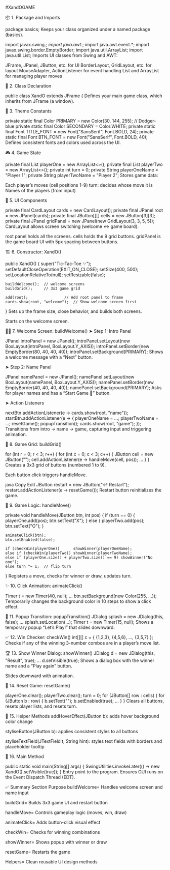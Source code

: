 #XandOGAME

📦 1. Package and Imports

package basics;
Keeps your class organized under a named package (basics).

import javax.swing.*;
import java.awt.*;
import java.awt.event.*;
import javax.swing.border.EmptyBorder;
import java.util.ArrayList;
import java.util.List;
Imports UI classes from Swing and AWT:

JFrame, JPanel, JButton, etc. for UI
BorderLayout, GridLayout, etc. for layout
MouseAdapter, ActionListener for event handling
List and ArrayList for managing player moves

🧱 2. Class Declaration

public class XandO extends JFrame {
Defines your main game class, which inherits from JFrame (a window).

🎨 3. Theme Constants

private static final Color PRIMARY   = new Color(30, 144, 255);   // Dodger-blue
private static final Color SECONDARY = Color.WHITE;
private static final Font TITLE_FONT = new Font("SansSerif", Font.BOLD, 24);
private static final Font BTN_FONT   = new Font("SansSerif", Font.BOLD, 40);
Defines consistent fonts and colors used across the UI.

🎮 4. Game State

private final List<Integer> playerOne = new ArrayList<>();
private final List<Integer> playerTwo = new ArrayList<>();
private int turn = 0;
private String playerOneName = "Player 1";
private String playerTwoName = "Player 2";
Stores game data:

Each player’s moves (cell positions 1–9)
turn: decides whose move it is
Names of the players (from input)

🧩 5. UI Components

private final CardLayout cards = new CardLayout();
private final JPanel root = new JPanel(cards);
private final JButton[][] cells = new JButton[3][3];
private final JPanel gridPanel = new JPanel(new GridLayout(3, 3, 5, 5));
CardLayout allows screen switching (welcome ↔ game board).

root panel holds all the screens.
cells holds the 9 grid buttons.
gridPanel is the game board UI with 5px spacing between buttons.

🏗️ 6. Constructor: XandO()

public XandO() {
    super("Tic‑Tac‑Toe ✨");
    setDefaultCloseOperation(EXIT_ON_CLOSE);
    setSize(400, 500);
    setLocationRelativeTo(null);
    setResizable(false);

    buildWelcome();  // welcome screens
    buildGrid();     // 3x3 game grid

    add(root);                // Add root panel to frame
    cards.show(root, "welcome");  // Show welcome screen first
}
Sets up the frame size, close behavior, and builds both screens.

Starts on the welcome screen.

🙋‍♂️ 7. Welcome Screen: buildWelcome()
➤ Step 1: Intro Panel

JPanel introPanel = new JPanel();
introPanel.setLayout(new BoxLayout(introPanel, BoxLayout.Y_AXIS));
introPanel.setBorder(new EmptyBorder(80, 40, 40, 40));
introPanel.setBackground(PRIMARY);
Shows a welcome message with a “Next” button.

➤ Step 2: Name Panel

JPanel namePanel = new JPanel();
namePanel.setLayout(new BoxLayout(namePanel, BoxLayout.Y_AXIS));
namePanel.setBorder(new EmptyBorder(40, 40, 40, 40));
namePanel.setBackground(PRIMARY);
Asks for player names and has a “Start Game 🚀” button.

➤ Action Listeners

nextBtn.addActionListener(e -> cards.show(root, "name"));
startBtn.addActionListener(e -> {
    playerOneName = ...;
    playerTwoName = ...;
    resetGame();
    popupTransition();
    cards.show(root, "game");
});
Transitions from intro → name → game, capturing input and triggering animation.

🔲 8. Game Grid: buildGrid()

for (int r = 0; r < 3; r++) {
    for (int c = 0; c < 3; c++) {
        JButton cell = new JButton("");
        cell.addActionListener(e -> handleMove(cell, pos));
        ...
    }
}
Creates a 3x3 grid of buttons (numbered 1 to 9).

Each button click triggers handleMove.

java
Copy
Edit
JButton restart = new JButton("↩ Restart");
restart.addActionListener(e -> resetGame());
Restart button reinitializes the game.

🧠 9. Game Logic: handleMove()

private void handleMove(JButton btn, int pos) {
    if (turn == 0) { playerOne.add(pos); btn.setText("X"); }
    else { playerTwo.add(pos); btn.setText("O"); }

    animateClick(btn);
    btn.setEnabled(false);

    if (checkWin(playerOne))      showWinner(playerOneName);
    else if (checkWin(playerTwo)) showWinner(playerTwoName);
    else if (playerOne.size() + playerTwo.size() == 9) showWinner("No one");
    else turn ^= 1;  // flip turn
}
Registers a move, checks for winner or draw, updates turn.

✨ 10. Click Animation: animateClick()

Timer t = new Timer(40, null);
...
btn.setBackground(new Color(255, ...));
Temporarily changes the background color in 10 steps to show a click effect.

💬 11. Popup Transition: popupTransition()
JDialog splash = new JDialog(this, false);
...
splash.setLocation(...);
Timer t = new Timer(15, null);
Shows a temporary popup “Let’s Play!” that slides downward.

✅ 12. Win Checker: checkWin()
int[][] c = { {1,2,3}, {4,5,6}, ..., {3,5,7} };
Checks if any of the winning 3-number combos are in a player’s move list.

🏆 13. Show Winner Dialog: showWinner()
JDialog d = new JDialog(this, "Result", true);
...
d.setVisible(true);
Shows a dialog box with the winner name and a “Play again” button.

Slides downward with animation.

🔄 14. Reset Game: resetGame()

playerOne.clear();
playerTwo.clear();
turn = 0;
for (JButton[] row : cells) {
    for (JButton b : row) {
        b.setText("");
        b.setEnabled(true);
        ...
    }
}
Clears all buttons, resets player lists, and resets turn.

🎨 15. Helper Methods
addHoverEffect(JButton b): adds hover background color change

styliseButton(JButton b): applies consistent styles to all buttons

styliseTextField(JTextField t, String hint): styles text fields with borders and placeholder tooltip

🏁 16. Main Method

public static void main(String[] args) {
    SwingUtilities.invokeLater(() -> new XandO().setVisible(true));
}
Entry point to the program. Ensures GUI runs on the Event Dispatch Thread (EDT).

✅ Summary
Section	Purpose
buildWelcome=	Handles welcome screen and name input

buildGrid=	Builds 3x3 game UI and restart button

handleMove=	Controls gameplay logic (moves, win, draw)

animateClick=	Adds button-click visual effect

checkWin=	Checks for winning combinations

showWinner=	Shows popup with winner or draw

resetGame=	Restarts the game

Helpers=	Clean reusable UI design methods
